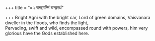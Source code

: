 +++
title = "०५ चन्द्रमग्निं चन्द्ररथं"

+++
Bright Agni with the bright car, Lord of green domains, Vaisvanara dweller in the floods, who finds the light,  
     Pervading, swift and wild, encompassed round with powers, him very glorious have the Gods established here.